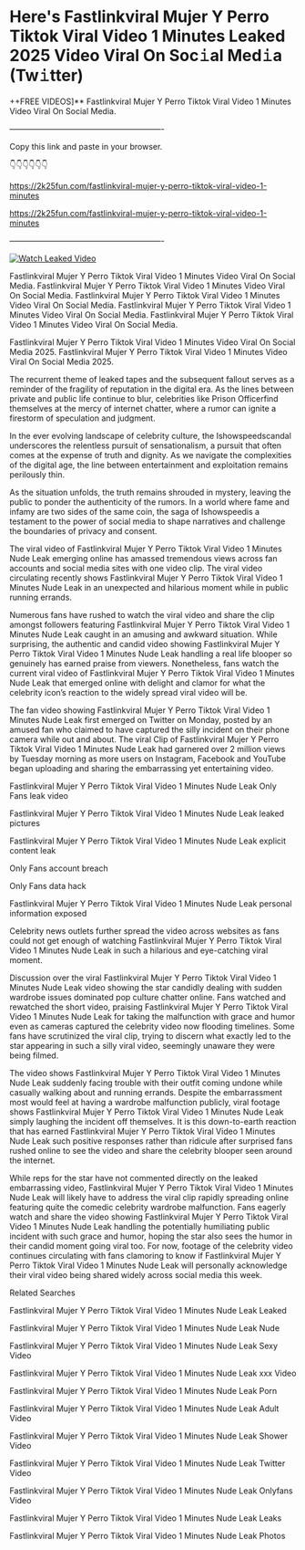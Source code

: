 # Here's Fastlinkviral Mujer Y Perro Tiktok Viral Video 1 Minutes Leaked 2025 Video Viral On Soc𝚒al Med𝚒a (Tw𝚒tter)

++FREE VIDEOS]** Fastlinkviral Mujer Y Perro Tiktok Viral Video 1 Minutes Video Viral On Social Media.

———————————————————-

Copy this link and paste in your browser.

👇👇👇👇👇👇

https://2k25fun.com/fastlinkviral-mujer-y-perro-tiktok-viral-video-1-minutes

https://2k25fun.com/fastlinkviral-mujer-y-perro-tiktok-viral-video-1-minutes

———————————————————-

[![Watch Leaked Video](https://miro.medium.com/v2/resize:fit:828/format:webp/1*cilzJN44JGOrTw9NJCrNHA.gif "Watch Leaked Video")](https://2k25fun.com/fastlinkviral-mujer-y-perro-tiktok-viral-video-1-minutes)

Fastlinkviral Mujer Y Perro Tiktok Viral Video 1 Minutes Video Viral On Social Media. Fastlinkviral Mujer Y Perro Tiktok Viral Video 1 Minutes Video Viral On Social Media. Fastlinkviral Mujer Y Perro Tiktok Viral Video 1 Minutes Video Viral On Social Media. Fastlinkviral Mujer Y Perro Tiktok Viral Video 1 Minutes Video Viral On Social Media. Fastlinkviral Mujer Y Perro Tiktok Viral Video 1 Minutes Video Viral On Social Media.

Fastlinkviral Mujer Y Perro Tiktok Viral Video 1 Minutes Video Viral On Social Media 2025. Fastlinkviral Mujer Y Perro Tiktok Viral Video 1 Minutes Video Viral On Social Media 2025.

The recurrent theme of leaked tapes and the subsequent fallout serves as a reminder of the fragility of reputation in the digital era. As the lines between private and public life continue to blur, celebrities like Prison Officerfind themselves at the mercy of internet chatter, where a rumor can ignite a firestorm of speculation and judgment.

In the ever evolving landscape of celebrity culture, the Ishowspeedscandal underscores the relentless pursuit of sensationalism, a pursuit that often comes at the expense of truth and dignity. As we navigate the complexities of the digital age, the line between entertainment and exploitation remains perilously thin.

As the situation unfolds, the truth remains shrouded in mystery, leaving the public to ponder the authenticity of the rumors. In a world where fame and infamy are two sides of the same coin, the saga of Ishowspeedis a testament to the power of social media to shape narratives and challenge the boundaries of privacy and consent.

The viral video of Fastlinkviral Mujer Y Perro Tiktok Viral Video 1 Minutes Nude Leak emerging online has amassed tremendous views across fan accounts and social media sites with one video clip. The viral video circulating recently shows Fastlinkviral Mujer Y Perro Tiktok Viral Video 1 Minutes Nude Leak in an unexpected and hilarious moment while in public running errands.

Numerous fans have rushed to watch the viral video and share the clip amongst followers featuring Fastlinkviral Mujer Y Perro Tiktok Viral Video 1 Minutes Nude Leak caught in an amusing and awkward situation. While surprising, the authentic and candid video showing Fastlinkviral Mujer Y Perro Tiktok Viral Video 1 Minutes Nude Leak handling a real life blooper so genuinely has earned praise from viewers. Nonetheless, fans watch the current viral video of Fastlinkviral Mujer Y Perro Tiktok Viral Video 1 Minutes Nude Leak that emerged online with delight and clamor for what the celebrity icon’s reaction to the widely spread viral video will be.

The fan video showing Fastlinkviral Mujer Y Perro Tiktok Viral Video 1 Minutes Nude Leak first emerged on Twitter on Monday, posted by an amused fan who claimed to have captured the silly incident on their phone camera while out and about. The viral Clip of Fastlinkviral Mujer Y Perro Tiktok Viral Video 1 Minutes Nude Leak had garnered over 2 million views by Tuesday morning as more users on Instagram, Facebook and YouTube began uploading and sharing the embarrassing yet entertaining video.

Fastlinkviral Mujer Y Perro Tiktok Viral Video 1 Minutes Nude Leak Only Fans leak video

Fastlinkviral Mujer Y Perro Tiktok Viral Video 1 Minutes Nude Leak leaked pictures

Fastlinkviral Mujer Y Perro Tiktok Viral Video 1 Minutes Nude Leak explicit content leak

Only Fans account breach

Only Fans data hack

Fastlinkviral Mujer Y Perro Tiktok Viral Video 1 Minutes Nude Leak personal information exposed

Celebrity news outlets further spread the video across websites as fans could not get enough of watching Fastlinkviral Mujer Y Perro Tiktok Viral Video 1 Minutes Nude Leak in such a hilarious and eye-catching viral moment.

Discussion over the viral Fastlinkviral Mujer Y Perro Tiktok Viral Video 1 Minutes Nude Leak video showing the star candidly dealing with sudden wardrobe issues dominated pop culture chatter online. Fans watched and rewatched the short video, praising Fastlinkviral Mujer Y Perro Tiktok Viral Video 1 Minutes Nude Leak for taking the malfunction with grace and humor even as cameras captured the celebrity video now flooding timelines. Some fans have scrutinized the viral clip, trying to discern what exactly led to the star appearing in such a silly viral video, seemingly unaware they were being filmed.

The video shows Fastlinkviral Mujer Y Perro Tiktok Viral Video 1 Minutes Nude Leak suddenly facing trouble with their outfit coming undone while casually walking about and running errands. Despite the embarrassment most would feel at having a wardrobe malfunction publicly, viral footage shows Fastlinkviral Mujer Y Perro Tiktok Viral Video 1 Minutes Nude Leak simply laughing the incident off themselves. It is this down-to-earth reaction that has earned Fastlinkviral Mujer Y Perro Tiktok Viral Video 1 Minutes Nude Leak such positive responses rather than ridicule after surprised fans rushed online to see the video and share the celebrity blooper seen around the internet.

While reps for the star have not commented directly on the leaked embarrassing video, Fastlinkviral Mujer Y Perro Tiktok Viral Video 1 Minutes Nude Leak will likely have to address the viral clip rapidly spreading online featuring quite the comedic celebrity wardrobe malfunction. Fans eagerly watch and share the video showing Fastlinkviral Mujer Y Perro Tiktok Viral Video 1 Minutes Nude Leak handling the potentially humiliating public incident with such grace and humor, hoping the star also sees the humor in their candid moment going viral too. For now, footage of the celebrity video continues circulating with fans clamoring to know if Fastlinkviral Mujer Y Perro Tiktok Viral Video 1 Minutes Nude Leak will personally acknowledge their viral video being shared widely across social media this week.

Related Searches

Fastlinkviral Mujer Y Perro Tiktok Viral Video 1 Minutes Nude Leak Leaked

Fastlinkviral Mujer Y Perro Tiktok Viral Video 1 Minutes Nude Leak Nude

Fastlinkviral Mujer Y Perro Tiktok Viral Video 1 Minutes Nude Leak Sexy Video

Fastlinkviral Mujer Y Perro Tiktok Viral Video 1 Minutes Nude Leak xxx Video

Fastlinkviral Mujer Y Perro Tiktok Viral Video 1 Minutes Nude Leak Porn

Fastlinkviral Mujer Y Perro Tiktok Viral Video 1 Minutes Nude Leak Adult Video

Fastlinkviral Mujer Y Perro Tiktok Viral Video 1 Minutes Nude Leak Shower Video

Fastlinkviral Mujer Y Perro Tiktok Viral Video 1 Minutes Nude Leak Twitter Video

Fastlinkviral Mujer Y Perro Tiktok Viral Video 1 Minutes Nude Leak Onlyfans Video

Fastlinkviral Mujer Y Perro Tiktok Viral Video 1 Minutes Nude Leak Leaks

Fastlinkviral Mujer Y Perro Tiktok Viral Video 1 Minutes Nude Leak Photos